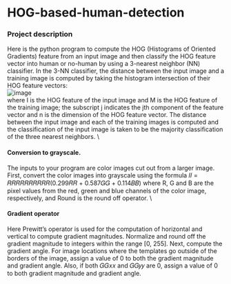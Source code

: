# HOG-based-human-detection

### Project description
Here is the python program to compute the HOG (Histograms of Oriented Gradients)
feature from an input image and then classify the HOG feature vector into human or no-human by
using a 3-nearest neighbor (NN) classifier. In the 3-NN classifier, the distance between the input
image and a training image is computed by taking the histogram intersection of their HOG feature
vectors:
\
![image](https://b2-ac9137.s3.amazonaws.com/8c030-d1cd-d043-1dd-fe0c725f4ce_Untitled.png)
\
where I is the HOG feature of the input image and M is the HOG feature of the training image;
the subscript j indicates the jth component of the feature vector and n is the dimension of the
HOG feature vector. The distance between the input image and each of the training images is
computed and the classification of the input image is taken to be the majority classification of the
three nearest neighbors. 
\
#### Conversion to grayscale.
The inputs to your program are color images cut out from a larger
image. First, convert the color images into grayscale using the formula 𝐼𝐼 = 𝑅𝑅𝑅𝑅𝑅𝑅𝑅𝑅𝑅𝑅(0.299𝑅𝑅 +
0.587𝐺𝐺 + 0.114𝐵𝐵) where R, G and B are the pixel values from the red, green and blue channels
of the color image, respectively, and Round is the round off operator.
\
#### Gradient operator
Here Prewitt’s operator is used for the computation of horizontal and vertical to compute gradient magnitudes.
Normalize and round off the gradient magnitude to integers within the range [0, 255]. Next, compute the gradient angle. For image
locations where the templates go outside of the borders of the image, assign a value of 0 to both
the gradient magnitude and gradient angle. Also, if both 𝐺𝐺𝑥𝑥 and 𝐺𝐺𝑦𝑦 are 0, assign a value of 0 to
both gradient magnitude and gradient angle.
